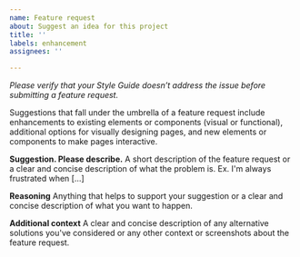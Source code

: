 ```yaml
---
name: Feature request
about: Suggest an idea for this project
title: ''
labels: enhancement
assignees: ''

---
```


_Please verify that your Style Guide doesn’t address the issue before submitting a feature request._ 

Suggestions that fall under the umbrella of a feature request include enhancements to existing elements or components (visual or functional), additional options for visually designing pages, and new elements or components to make pages interactive.

**Suggestion. Please describe.**
A short description of the feature request or a clear and concise description of what the problem is. Ex. I'm always frustrated when [...]

**Reasoning**
Anything that helps to support your suggestion or a clear and concise description of what you want to happen.

**Additional context**
A clear and concise description of any alternative solutions you've considered or any other context or screenshots about the feature request.
